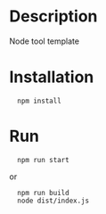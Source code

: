 # Description
Node tool template

# Installation
```
  npm install
```

# Run
```
  npm run start
```
or
```
  npm run build
  node dist/index.js
```
